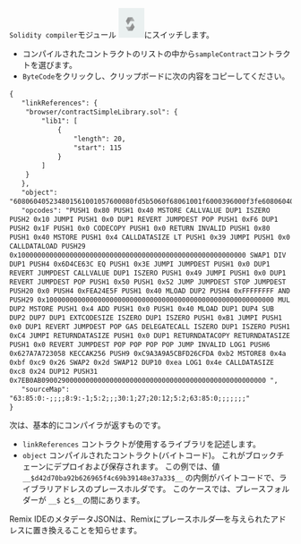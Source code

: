 `Solidity compiler`モジュール
![Solidity Compiler](https://github.com/ethereum/remix-workshops/raw/master/DeployWithLibraries/2_Generate_Metadata/remix_icon_solidity.png "Solidity Compiler")にスイッチします。

 - コンパイルされたコントラクトのリストの中から`sampleContract`コントラクトを選びます。
 - `ByteCode`をクリックし、クリップボードに次の内容をコピーしてください。

```
{
   "linkReferences": {
   	"browser/contractSimpleLibrary.sol": {
   		"lib1": [
   			{
   				"length": 20,
   				"start": 115
   			}
   		]
   	}
   },
   "object": "608060405234801561001057600080fd5b5060f68061001f6000396000f3fe6080604052600436106039576000357c0100000000000000000000000000000000000000000000000000000000900480636d4ce63c14603e575b600080fd5b348015604957600080fd5b5060506052565b005b73__$d42d70ba92b626965f4c69b39148e37a33$__63fea24e5f6040518163ffffffff167c010000000000000000000000000000000000000000000000000000000002815260040160006040518083038186803b15801560b157600080fd5b505af415801560c4573d6000803e3d6000fd5b5050505056fea165627a7a7230582068c9a3a9a5cbfd26cfdab2534abfc926912d9b89eaa14e36c8248b7e7eb0ab090029",
   "opcodes": "PUSH1 0x80 PUSH1 0x40 MSTORE CALLVALUE DUP1 ISZERO PUSH2 0x10 JUMPI PUSH1 0x0 DUP1 REVERT JUMPDEST POP PUSH1 0xF6 DUP1 PUSH2 0x1F PUSH1 0x0 CODECOPY PUSH1 0x0 RETURN INVALID PUSH1 0x80 PUSH1 0x40 MSTORE PUSH1 0x4 CALLDATASIZE LT PUSH1 0x39 JUMPI PUSH1 0x0 CALLDATALOAD PUSH29 0x100000000000000000000000000000000000000000000000000000000 SWAP1 DIV DUP1 PUSH4 0x6D4CE63C EQ PUSH1 0x3E JUMPI JUMPDEST PUSH1 0x0 DUP1 REVERT JUMPDEST CALLVALUE DUP1 ISZERO PUSH1 0x49 JUMPI PUSH1 0x0 DUP1 REVERT JUMPDEST POP PUSH1 0x50 PUSH1 0x52 JUMP JUMPDEST STOP JUMPDEST PUSH20 0x0 PUSH4 0xFEA24E5F PUSH1 0x40 MLOAD DUP2 PUSH4 0xFFFFFFFF AND PUSH29 0x100000000000000000000000000000000000000000000000000000000 MUL DUP2 MSTORE PUSH1 0x4 ADD PUSH1 0x0 PUSH1 0x40 MLOAD DUP1 DUP4 SUB DUP2 DUP7 DUP1 EXTCODESIZE ISZERO DUP1 ISZERO PUSH1 0xB1 JUMPI PUSH1 0x0 DUP1 REVERT JUMPDEST POP GAS DELEGATECALL ISZERO DUP1 ISZERO PUSH1 0xC4 JUMPI RETURNDATASIZE PUSH1 0x0 DUP1 RETURNDATACOPY RETURNDATASIZE PUSH1 0x0 REVERT JUMPDEST POP POP POP POP JUMP INVALID LOG1 PUSH6 0x627A7A723058 KECCAK256 PUSH9 0xC9A3A9A5CBFD26CFDA 0xb2 MSTORE8 0x4a 0xbf 0xc9 0x26 SWAP2 0x2d SWAP12 DUP10 0xea LOG1 0x4e CALLDATASIZE 0xc8 0x24 DUP12 PUSH31 0x7EB0AB09002900000000000000000000000000000000000000000000000000 ",
   "sourceMap": "63:85:0:-;;;;8:9:-1;5:2;;;30:1;27;20:12;5:2;63:85:0;;;;;;;"
}
```

次は、基本的にコンパイラが返すものです。

 - `linkReferences` コントラクトが使用するライブラリを記述します。
 - `object` コンパイルされたコントラクト(バイトコード)。 これがブロックチェーンにデプロイおよび保存されます。 この例では、値`__$d42d70ba92b626965f4c69b39148e37a33$__` の内側がバイトコードで、ライブラリアドレスのプレースホルダです。 このケースでは、プレースフォルダーが `__$` と`$__`の間にあります。

Remix IDEのメタデータJSONは、Remixにプレースホルダ―を与えられたアドレスに置き換えることを知らせます。

